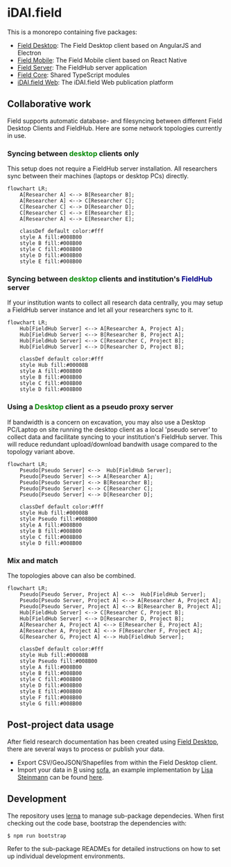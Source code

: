 # iDAI.field

This is a monorepo containing five packages:

* [Field Desktop](desktop): The Field Desktop client based on AngularJS and Electron
* [Field Mobile](mobile): The Field Mobile client based on React Native
* [Field Server](server): The FieldHub server application
* [Field Core](core): Shared TypeScript modules
* [iDAI.field Web](web): The iDAI.field Web publication platform

## Collaborative work

Field supports automatic database- and filesyncing between different Field Desktop Clients and FieldHub. Here are some network topologies currently in use.

### Syncing between <span style="color: #008B00;">desktop</span> clients only

This setup does not require a FieldHub server installation. All researchers sync between their machines (laptops or desktop PCs) directly.

```mermaid
flowchart LR;
    A[Researcher A] <--> B[Researcher B];
    A[Researcher A] <--> C[Researcher C];
    C[Researcher C] <--> D[Researcher D];
    C[Researcher C] <--> E[Researcher E];
    A[Researcher A] <--> E[Researcher E];
    
    classDef default color:#fff
    style A fill:#008B00
    style B fill:#008B00
    style C fill:#008B00
    style D fill:#008B00
    style E fill:#008B00
```

### Syncing between <span style="color: #008B00;">desktop</span> clients and institution's <span style="color: #00008B;">FieldHub</span> server

If your institution wants to collect all research data centrally, you may setup a FieldHub server instance and let all your researchers sync to it.

```mermaid
flowchart LR;
    Hub[FieldHub Server] <--> A[Researcher A, Project A];
    Hub[FieldHub Server] <--> B[Researcher B, Project A];
    Hub[FieldHub Server] <--> C[Researcher C, Project B];
    Hub[FieldHub Server] <--> D[Researcher D, Project B];

    classDef default color:#fff
    style Hub fill:#00008B
    style A fill:#008B00
    style B fill:#008B00
    style C fill:#008B00
    style D fill:#008B00
```

### Using a <span style="color: #008B00;">Desktop</span> client as a pseudo proxy server

If bandwidth is a concern on excavation, you may also use a Desktop PC/Laptop on site running the desktop client as a local 'pseudo server' to collect data and facilitate syncing to your institution's FieldHub server. This will reduce redundant upload/download bandwith usage compared to the topology variant above.

```mermaid
flowchart LR;
    Pseudo[Pseudo Server] <-->  Hub[FieldHub Server];
    Pseudo[Pseudo Server] <--> A[Researcher A];
    Pseudo[Pseudo Server] <--> B[Researcher B];
    Pseudo[Pseudo Server] <--> C[Researcher C];
    Pseudo[Pseudo Server] <--> D[Researcher D];

    classDef default color:#fff
    style Hub fill:#00008B
    style Pseudo fill:#008B00
    style A fill:#008B00
    style B fill:#008B00
    style C fill:#008B00
    style D fill:#008B00
```

### Mix and match

The topologies above can also be combined.

```mermaid
flowchart LR;
    Pseudo[Pseudo Server, Project A] <-->  Hub[FieldHub Server];
    Pseudo[Pseudo Server, Project A] <--> A[Researcher A, Project A];
    Pseudo[Pseudo Server, Project A] <--> B[Researcher B, Project A];
    Hub[FieldHub Server] <--> C[Researcher C, Project B];
    Hub[FieldHub Server] <--> D[Researcher D, Project B];
    A[Researcher A, Project A] <--> E[Researcher E, Project A];
    A[Researcher A, Project A] <--> F[Researcher F, Project A];
    G[Researcher G, Project A] <--> Hub[FieldHub Server];

    classDef default color:#fff
    style Hub fill:#00008B
    style Pseudo fill:#008B00
    style A fill:#008B00
    style B fill:#008B00
    style C fill:#008B00
    style D fill:#008B00
    style E fill:#008B00
    style F fill:#008B00
    style G fill:#008B00
```

## Post-project data usage

After field research documentation has been created using [Field Desktop](desktop), there are several ways to process or publish your data.
* Export CSV/GeoJSON/Shapefiles from within the Field Desktop client.
* Import your data in [R](https://www.r-project.org) using [sofa](https://github.com/ropensci/sofa), an example implementation by [Lisa Steinmann](https://orcid.org/0000-0002-2215-1243) can be found [here](https://github.com/lsteinmann/idaifieldR).

## Development

The repository uses [lerna](https://github.com/lerna/lerna) to manage sub-package dependecies.
When first checking out the code base, bootstrap the dependencies with:

    $ npm run bootstrap

Refer to the sub-package READMEs for detailed instructions on how to set up individual
development environments.
